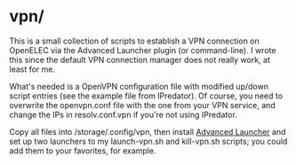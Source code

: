 # vpn/
This is a small collection of scripts to establish a VPN connection on
OpenELEC via the Advanced Launcher plugin (or command-line). I wrote this
since the default VPN connection manager does not really work, at least for me.

What's needed is a OpenVPN configuration file with modified up/down script
entries (see the example file from IPredator). Of course, you need to
overwrite the openvpn.conf file with the one from your VPN service, and
change the IPs in resolv.conf.vpn if you're not using IPredator.

Copy all files into /storage/.config/vpn, then install
[Advanced Launcher](https://github.com/Angelscry/plugin.program.advanced.launcher)
and set up two launchers to my launch-vpn.sh and kill-vpn.sh scripts;
you could add them to your favorites, for example.
